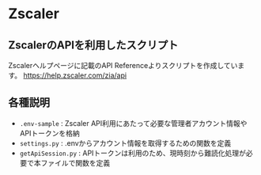 # Zscaler
## ZscalerのAPIを利用したスクリプト
Zscalerヘルプページに記載のAPI Referenceよりスクリプトを作成しています。
https://help.zscaler.com/zia/api

## 各種説明
+ `.env-sample` : Zscaler API利用にあたって必要な管理者アカウント情報やAPIトークンを格納
+ `settings.py` : .envからアカウント情報を取得するための関数を定義
+ `getApiSession.py` :  APIトークンは利用のため、現時刻から難読化処理が必要で本ファイルで関数を定義